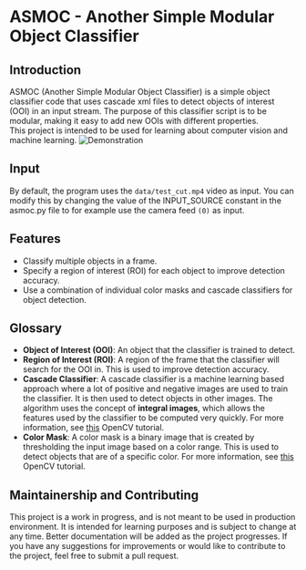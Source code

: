 # ASMOC - Another Simple Modular Object Classifier

## Introduction

ASMOC (Another Simple Modular Object Classifier) is a simple object classifier code that uses cascade xml files to detect objects of interest (OOI) in an input stream. The purpose of this classifier script is to be modular, making it easy to add new OOIs with different properties.<br>This project is intended to be used for learning about computer vision and machine learning.
![Demonstration](demo.gif)

## Input

By default, the program uses the `data/test_cut.mp4` video as input. You can modify this by changing the value of the INPUT_SOURCE constant in the asmoc.py file to for example use the camera feed `(0)` as input.

## Features

- Classify multiple objects in a frame.
- Specify a region of interest (ROI) for each object to improve detection accuracy.
- Use a combination of individual color masks and cascade classifiers for object detection.

## Glossary

- **Object of Interest (OOI)**: An object that the classifier is trained to detect.
- **Region of Interest (ROI)**: A region of the frame that the classifier will search for the OOI in. This is used to improve detection accuracy.
- **Cascade Classifier**: A cascade classifier is a machine learning based approach where a lot of positive and negative images are used to train the classifier. It is then used to detect objects in other images. The algorithm uses the concept of **integral images**, which allows the features used by the classifier to be computed very quickly. For more information, see [this](https://docs.opencv.org/3.4/db/d28/tutorial_cascade_classifier.html) OpenCV tutorial.
- **Color Mask**: A color mask is a binary image that is created by thresholding the input image based on a color range. This is used to detect objects that are of a specific color. For more information, see [this](https://docs.opencv.org/3.4/da/d97/tutorial_threshold_inRange.html) OpenCV tutorial.

## Maintainership and Contributing

This project is a work in progress, and is not meant to be used in production environment. It is intended for learning purposes and is subject to change at any time. Better documentation will be added as the project progresses. If you have any suggestions for improvements or would like to contribute to the project, feel free to submit a pull request.